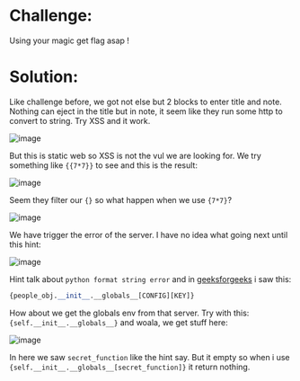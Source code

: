 # Challenge:

Using your magic get flag asap !

# Solution:

Like challenge before, we got not else but 2 blocks to enter title and note. Nothing can eject in the title but in note, it seem like they run some http to convert to string. Try XSS and it work.

![image](https://github.com/Katsumi1012/CTF/assets/90083485/f82a9b54-348a-4341-b18c-ae0c97e2c85a)

But this is static web so XSS is not the vul we are looking for. We try something like `{{7*7}}` to see and this is the result:

![image](https://github.com/Katsumi1012/CTF/assets/90083485/f7ccaf10-52a0-4ea8-a5d3-57230d244f25)

Seem they filter our `{}` so what happen when we use `{7*7}`?

![image](https://github.com/Katsumi1012/CTF/assets/90083485/2bb6076a-bd94-4f9b-856b-f08475872eec)

We have trigger the error of the server. I have no idea what going next until this hint:

![image](https://github.com/Katsumi1012/CTF/assets/90083485/97ef67ef-e4b9-4331-bf54-c16419dc96b1)

Hint talk about `python format string error` and in [geeksforgeeks](https://www.geeksforgeeks.org/vulnerability-in-str-format-in-python/) i saw this:

```python
{people_obj.__init__.__globals__[CONFIG][KEY]}
```

How about we get the globals env from that server. Try with this: `{self.__init__.__globals__}` and woala, we get stuff here:

![image](https://github.com/Katsumi1012/CTF/assets/90083485/cee7ec49-3ab1-4edd-ab8b-7a3c9986fba9)

In here we saw `secret_function` like the hint say. But it empty so when i use `{self.__init__.__globals__[secret_function]}` it return nothing. 
